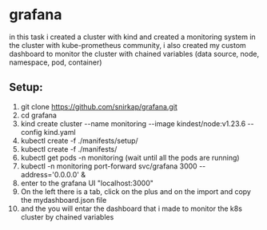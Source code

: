 # grafana
in this task i created a cluster with kind and created a monitoring system in the cluster with kube-prometheus community, i also created my custom dashboard to monitor the cluster with chained variables (data source, node, namespace, pod, container)  
## Setup:
1. git clone https://github.com/snirkap/grafana.git
2. cd grafana 
3. kind create cluster --name monitoring --image kindest/node:v1.23.6 --config kind.yaml
4. kubectl create -f ./manifests/setup/
5. kubectl create -f ./manifests/
6. kubectl get pods -n monitoring (wait until all the pods are running)
8. kubectl -n monitoring port-forward svc/grafana 3000 --address='0.0.0.0' &
9. enter to the grafana UI "localhost:3000"
10. On the left there is a tab, click on the plus and on the import and copy the mydashboard.json file
11. and the you will entar the dashboard that i made to monitor the k8s cluster by chained variables 

